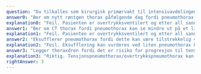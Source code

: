```yaml
---
question: "Du tilkalles som kirurgisk primærvakt til intensivavdelingen der en 50 år gammel kvinne behandles med respirator på grunn av sepsis med respirasjonssvikt. Hun ble intubert klokka 20 i dag og fikk anlagt sentralvenøst kateter (CVK) klokka 21. Røntgen thorax tatt klokka 22:30 viser venstresidig pneumothorax med apikal kappe på ca. 2 cm. Hva er riktig tiltak?"
answer0: "Ber om nytt røntgen thorax påfølgende dag fordi pneumothorax er liten"
explanation0: "Feil. Pasienten er overtrykksventilert og etter all sannsynlighet sedert. Hun er forsvarsløs og tilkoblet en maskin som blåser gass inn i luftveiene hennes og løper en risiko for å utvikle overtrykkspneumothorax. Selv om dette alternativet kan være en forsvarlig vurdering fra en kirurg med stor thorakirurgisk erfaring og med betydelig lokal kunnskap og kjennskap til intensivpersonalet, bør primærvaktens vurdering være drenere som anført i oppgavens riktige svaralternativ."
answer1: "Ber om CT thorax fordi pneumothorax kan se mindre ut på et liggende bilde enn på et stående bilde"
explanation1: "Feil. Pasienten er overtrykksventilert og etter all sannsynlighet sedert. Diagnosen pneumothrax er allerede stilt utfra røntgen thorax. Hun er forsvarsløs og tilkoblet en maskin som blåser gass inn i luftveiene hennes og løper en risiko for å utvikle overtrykkspneumothorax. Utvikling av overtrykkspneumothorax på CT vil være verre enn om dette utvikles på intensivavdelingen (monitorering og tilgang på hjelp til avlastning/akutt dren)."
answer2: "Eksufflerer pneumothorax fordi dette kan være tilstrekkelig ved en liten pneumothorax"
explanation2: "Feil. Eksufflering kan vurderes ved liten pneumothorax hos selvpustende pasient, men har ingen plass i behandling av pneumothorax hos overtykksventilert pasient."
answer3: "Legger thoraxdren fordi det er risiko for progresjon til tensjonspneumothorax hos intuberte pasienter"
explanation3: "Riktig. Tensjonspneumothorax/overtrykkspneumothorax kan komme spesielt brått i denne situasjonen og det tryggeste alternativet er å behandle med thoraxdren."
rightAnswer: 3
---
```

